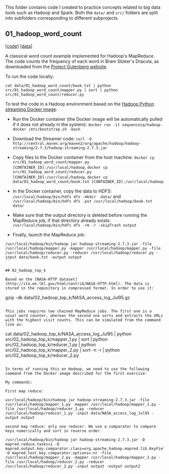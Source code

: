 This folder contains code I created to practice concepts related to big data tools such as Hadoop and Spark. Both the `data/` and `src/` folders are split into subfolders corresponding to different subprojects. 

## 01_hadoop_word_count

[[code]](src/01_hadoop_word_count/)
[[data]](data/01_hadoop_word_count/)

A classical word count example implemented for Hadoop's MapReduce. The code counts the frequency of each word in Bram Stoker's Dracula, as downloaded from the [Project Gutenberg website](https://www.gutenberg.org/).

To run the code locally:

```
cat data/01_hadoop_word_count/book.txt | python src/01_hadoop_word_count/mapper.py | sort | python src/01_hadoop_word_count/reducer.py
```

To test the code in a Hadoop environment based on the [Hadoop Python streaming Docker image](https://github.com/audip/hadoop-python-streaming):

* Run the Docker container (the Docker image will be automatically pulled if it does not already in the system): `docker run -it sequenceiq/hadoop-docker /etc/bootstrap.sh -bash`
* Download the Streamer code: `curl -O http://central.maven.org/maven2/org/apache/hadoop/hadoop-streaming/2.7.3/hadoop-streaming-2.7.3.jar` 
* Copy files to the Docker container from the host machine: `docker cp src/01_hadoop_word_count/mapper.py [CONTAINER_ID]:/usr/local/hadoop`, `docker cp src/01_hadoop_word_count/reducer.py [CONTAINER_ID]:/usr/local/hadoop`, `docker cp data/01_hadoop_word_count/book.txt [CONTAINER_ID]:/usr/local/hadoop`
* In the Docker container, copy the data to HDFS: `/usr/local/hadoop/bin/hdfs dfs -mkdir  data/` and `/usr/local/hadoop/bin/hdfs dfs -put /usr/local/hadoop/book.txt data/`
* Make sure that the output directory is deleted before running the MapReduce job, if that directory already exists: `/usr/local/hadoop/bin/hdfs dfs -rm -r -skipTrash output`

* Finally, launch the MapReduce job:

```
/usr/local/hadoop/bin/hadoop jar hadoop-streaming-2.7.3.jar -file /usr/local/hadoop/mapper.py -mapper /usr/local/hadoop/mapper.py -file /usr/local/hadoop/reducer.py -reducer /usr/local/hadoop/reducer.py -input data/book.txt -output output
``

## 02_hadoop_top_k

Based on the [NASA-HTTP dataset](http://ita.ee.lbl.gov/html/contrib/NASA-HTTP.html). The data is stored in the repository in compressed format. In order to use it:

```
gzip -dk data/02_hadoop_top_k/NASA_access_log_Jul95.gz
```

This jobs requires two chained MapReduce jobs. The first one is a usual word counter, whereas the second one sorts and extracts the URLs with the highest visit counts. This can be simulated from the command line as:

```
cat data/02_hadoop_top_k/NASA_access_log_Jul95 | python src/02_hadoop_top_k/mapper_1.py | sort | python src/02_hadoop_top_k/reducer_1.py | python src/02_hadoop_top_k/mapper_2.py | sort -n -r | python src/02_hadoop_top_k/reducer_2.py
```

In terms of running this on Hadoop, we need to use the following command from the Docker image described for the first exercise:

My commands:

First map reduce:

usr/local/hadoop/bin/hadoop jar hadoop-streaming-2.7.3.jar -file /usr/local/hadoop/mapper_1.py -mapper /usr/local/hadoop/mapper_1.py -file /usr/local/hadoop/reducer_1.py -reducer /usr/local/hadoop/reducer_1.py -input data/NASA_access_log_Jul95 -output output

second map reduce: only one reducer. We use a comparator to compare keys numerically and sort in reverse order.

/usr/local/hadoop/bin/hadoop jar hadoop-streaming-2.7.3.jar -D mapred.reduce.tasks=1 -D mapred.output.key.comparator.class=org.apache.hadoop.mapred.lib.KeyFieldBasedComparator -D mapred.text.key.comparator.options=-nr -file /usr/local/hadoop/mapper_2.py -mapper /usr/local/hadoop/mapper_2.py -file /usr/local/hadoop/reducer_2.py -reducer /usr/local/hadoop/reducer_2.py -input output -output output2
